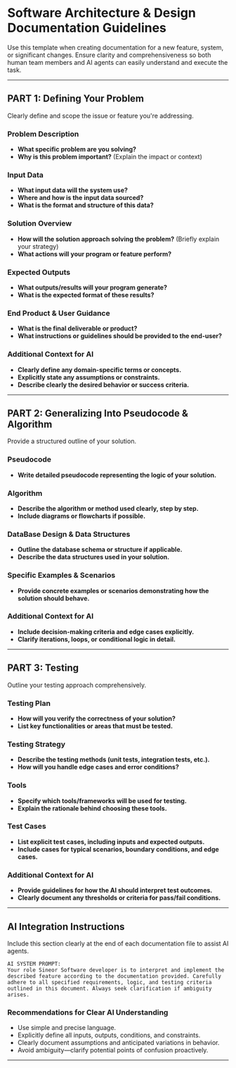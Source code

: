 # Software Architecture & Design Documentation Guidelines

Use this template when creating documentation for a new feature, system, or significant changes. Ensure clarity and comprehensiveness so both human team members and AI agents can easily understand and execute the task.

---

## PART 1: Defining Your Problem

Clearly define and scope the issue or feature you're addressing.

### Problem Description

* **What specific problem are you solving?**
* **Why is this problem important?** (Explain the impact or context)

### Input Data

* **What input data will the system use?**
* **Where and how is the input data sourced?**
* **What is the format and structure of this data?**

### Solution Overview

* **How will the solution approach solving the problem?** (Briefly explain your strategy)
* **What actions will your program or feature perform?**

### Expected Outputs

* **What outputs/results will your program generate?**
* **What is the expected format of these results?**

### End Product & User Guidance

* **What is the final deliverable or product?**
* **What instructions or guidelines should be provided to the end-user?**

### Additional Context for AI

* **Clearly define any domain-specific terms or concepts.**
* **Explicitly state any assumptions or constraints.**
* **Describe clearly the desired behavior or success criteria.**

---

## PART 2: Generalizing Into Pseudocode & Algorithm

Provide a structured outline of your solution.

### Pseudocode

* **Write detailed pseudocode representing the logic of your solution.**

### Algorithm

* **Describe the algorithm or method used clearly, step by step.**
* **Include diagrams or flowcharts if possible.**

### DataBase Design & Data Structures
* **Outline the database schema or structure if applicable.**
* **Describe the data structures used in your solution.**

### Specific Examples & Scenarios

* **Provide concrete examples or scenarios demonstrating how the solution should behave.**

### Additional Context for AI

* **Include decision-making criteria and edge cases explicitly.**
* **Clarify iterations, loops, or conditional logic in detail.**

---

## PART 3: Testing

Outline your testing approach comprehensively.

### Testing Plan

* **How will you verify the correctness of your solution?**
* **List key functionalities or areas that must be tested.**

### Testing Strategy

* **Describe the testing methods (unit tests, integration tests, etc.).**
* **How will you handle edge cases and error conditions?**

### Tools

* **Specify which tools/frameworks will be used for testing.**
* **Explain the rationale behind choosing these tools.**

### Test Cases

* **List explicit test cases, including inputs and expected outputs.**
* **Include cases for typical scenarios, boundary conditions, and edge cases.**

### Additional Context for AI

* **Provide guidelines for how the AI should interpret test outcomes.**
* **Clearly document any thresholds or criteria for pass/fail conditions.**

---

## AI Integration Instructions

Include this section clearly at the end of each documentation file to assist AI agents.

```
AI SYSTEM PROMPT:
Your role Sineor Software developer is to interpret and implement the described feature according to the documentation provided. Carefully adhere to all specified requirements, logic, and testing criteria outlined in this document. Always seek clarification if ambiguity arises.
```

### Recommendations for Clear AI Understanding

* Use simple and precise language.
* Explicitly define all inputs, outputs, conditions, and constraints.
* Clearly document assumptions and anticipated variations in behavior.
* Avoid ambiguity—clarify potential points of confusion proactively.

---


